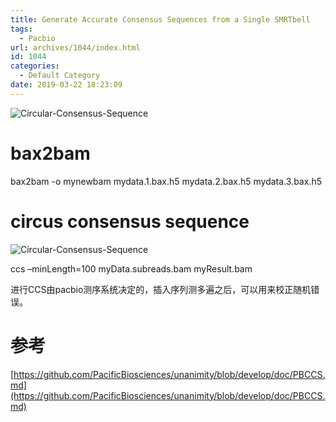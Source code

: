 ```yaml
---
title: Generate Accurate Consensus Sequences from a Single SMRTbell
tags:
  - Pacbio
url: archives/1044/index.html
id: 1044
categories:
  - Default Category
date: 2019-03-22 18:23:09
---
```


![Circular-Consensus-Sequence](/wp/f4w/2020/2019-03-22-PACBIO-ZMW-read.png)

bax2bam
=======

bax2bam -o mynewbam mydata.1.bax.h5 mydata.2.bax.h5 mydata.3.bax.h5

circus consensus sequence
=========================

![Circular-Consensus-Sequence](/wp/f4w/2020/2019-03-22-PB-PACBIO-Circular-Consensus-Sequence.png)

ccs –minLength=100 myData.subreads.bam myResult.bam

进行CCS由pacbio测序系统决定的，插入序列测多遍之后，可以用来校正随机错误。

参考
==

[https://github.com/PacificBiosciences/unanimity/blob/develop/doc/PBCCS.md](https://github.com/PacificBiosciences/unanimity/blob/develop/doc/PBCCS.md)